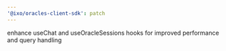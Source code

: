 ```yaml
---
'@ixo/oracles-client-sdk': patch
---
```


enhance useChat and useOracleSessions hooks for improved performance and query handling
